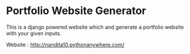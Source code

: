 # Portfolio Website Generator

This is a django powered website which and generate a portfolio website with your given inputs.

Website : http://nandita10.pythonanywhere.com/
